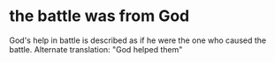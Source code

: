 # the battle was from God

God's help in battle is described as if he were the one who caused the battle. Alternate translation: "God helped them"

